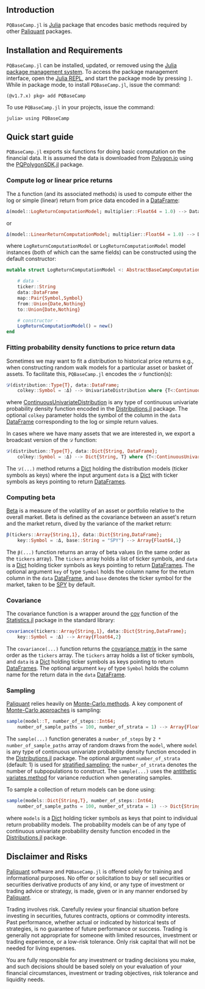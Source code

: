 ## Introduction
`PQBaseCamp.jl` is [Julia](https://julialang.org) package that encodes basic methods required
by other [Paliquant](https://www.paliquant.com) packages. 

## Installation and Requirements
`PQBaseCamp.jl` can be installed, updated, or removed using the [Julia package management system](https://docs.julialang.org/en/v1/stdlib/Pkg/). To access the package management interface, open the [Julia REPL](https://docs.julialang.org/en/v1/stdlib/REPL/), and start the package mode by pressing `]`.
While in package mode, to install `PQBaseCamp.jl`, issue the command:

    (@v1.7.x) pkg> add PQBaseCamp

To use `PQBaseCamp.jl` in your projects, issue the command:

    julia> using PQBaseCamp

## Quick start guide
`PQBaseCamp.jl` exports six functions for doing basic computation on the financial data. It is assumed
the data is downloaded from [Polygon.io](https://polygon.io) using the [PQPolygonSDK.jl](https://github.com/Paliquant/PQPolygonSDK.jl) package. 

### Compute log or linear price returns
The `Δ` function (and its associated methods) is used to compute either the log or simple (linear) return from price data encoded in a [DataFrame](https://dataframes.juliadata.org/stable/):


```julia
Δ(model::LogReturnComputationModel; multiplier::Float64 = 1.0) --> DataFrame
```

or

```julia
Δ(model::LinearReturnComputationModel; multiplier::Float64 = 1.0) --> DataFrame
```

where `LogReturnComputationModel` or `LogReturnComputationModel` model instances (both of which can the same fields) can be constructed using the default constructor:

```julia
mutable struct LogReturnComputationModel <: AbstractBaseCampComputation

    # data -
    ticker::String
    data::DataFrame
    map::Pair{Symbol,Symbol}
    from::Union{Date,Nothing}
    to::Union{Date,Nothing}

    # constructor -
    LogReturnComputationModel() = new()
end
```

### Fitting probability density functions to price return data
Sometimes we may want to fit a distribution to historical price returns e.g., when constructing random
walk models for a particular asset or basket of assets. To facilitate this, `PQBaseCamp.jl`  encodes the
`𝒟` function(s):

```julia
𝒟(distribution::Type{T}, data::DataFrame; 
    colkey::Symbol = :Δ) --> UnivariateDistribution where {T<:ContinuousUnivariateDistribution}
```

where [ContinuousUnivariateDistribution](https://juliastats.org/Distributions.jl/stable/univariate/#Continuous-Distributions) is any type of continuous univariate probability density function
encoded in the [Distributions.jl](https://github.com/JuliaStats/Distributions.jl) package.
The optional `colkey` parameter holds the symbol of the column in the `data` [DataFrame](https://dataframes.juliadata.org/stable/) corresponding to the log or simple return values.

In cases where we have many assets that we are interested in, we export a broadcast version of the 
`𝒟` function:

```julia
𝒟(distribution::Type{T}, data::Dict{String, DataFrame}; 
    colkey::Symbol = :Δ) --> Dict{String, T} where {T<:ContinuousUnivariateDistribution}
```

The `𝒟(...)` method returns a [Dict](https://docs.julialang.org/en/v1/base/collections/#Dictionaries) holding the distribution models (ticker symbols as keys) where the input argument 
`data` is a [Dict](https://docs.julialang.org/en/v1/base/collections/#Dictionaries) with 
ticker symbols as keys pointing to return [DataFrames](https://dataframes.juliadata.org/stable/). 

### Computing beta
[Beta](https://www.investopedia.com/ask/answers/070615/what-formula-calculating-beta.asp) is a measure of the volatility of an asset or portfolio relative to the overall market. Beta is defined as the covariance between an asset's return and the market return, dived by the variance of the market return:

```julia
β(tickers::Array{String,1}, data::Dict{String,DataFrame};
    key::Symbol = :Δ, base::String = "SPY") --> Array{Float64,1}
```

The `β(...)` function returns an array
of beta values (in the same order as the `tickers` array). The `tickers` array holds a list of ticker symbols, and `data` is a [Dict](https://docs.julialang.org/en/v1/base/collections/#Dictionaries) holding ticker symbols as keys pointing to return [DataFrames](https://dataframes.juliadata.org/stable/). The optional argument `key` of type `Symbol` holds the column name for the return column in the `data` 
[DataFrame](https://dataframes.juliadata.org/stable/), and `base` denotes the ticker symbol for
the market, taken to be [SPY](https://www.google.com/finance/quote/SPY:NYSEARCA?sa=X&ved=2ahUKEwj04c6Oiuv1AhVPmeAKHW-wBG4Q3ecFegQIERAU) by default.

### Covariance
The covariance function is a wrapper around the [cov](https://docs.julialang.org/en/v1/stdlib/Statistics/#Statistics.cov) function of the [Statistics.jl](https://github.com/JuliaLang/Statistics.jl) package in the standard library:

```julia
covariance(tickers::Array{String,1}, data::Dict{String,DataFrame}; 
    key::Symbol = :Δ) --> Array{Float64,2}
```

The `covariance(...)` function returns the [covariance matrix](https://en.wikipedia.org/wiki/Covariance_matrix)
in the same order as the `tickers` array. The `tickers` array holds a list of ticker symbols, and `data` is a [Dict](https://docs.julialang.org/en/v1/base/collections/#Dictionaries) holding ticker symbols as keys pointing to return [DataFrames](https://dataframes.juliadata.org/stable/). The optional argument `key` of type `Symbol` holds the column name for the return data in the `data` 
[DataFrame](https://dataframes.juliadata.org/stable/).

### Sampling
[Paliquant](https://www.paliquant.com) relies heavily on [Monte-Carlo methods](https://en.wikipedia.org/wiki/Monte_Carlo_method). A key component of [Monte-Carlo approaches](https://en.wikipedia.org/wiki/Monte_Carlo_method)
is sampling:

```julia
sample(model::T, number_of_steps::Int64;
    number_of_sample_paths = 100, number_of_strata = 1) --> Array{Float64,2} where {T<:ContinuousUnivariateDistribution}
```

The `sample(...)` function generates a `number_of_steps` by `2 * number_of_sample_paths` array of random draws from the `model`, where `model` is any type of continuous univariate probability density function
encoded in the [Distributions.jl](https://github.com/JuliaStats/Distributions.jl) package. 
The optional argument `number_of_strata` (default: 1) is used for [stratified sampling](https://en.wikipedia.org/wiki/Stratified_sampling); the `number_of_strata` denotes the number of subpopulations to construct. 
The `sample(...)` uses the [antithetic variates method](https://en.wikipedia.org/wiki/Antithetic_variates) for variance reduction when generating samples.

To sample a collection of return models can be done using:

```julia
sample(models::Dict{String,T}, number_of_steps::Int64; 
    number_of_sample_paths = 100, number_of_strata = 1) --> Dict{String,Array{Float64,2}} where {T<:ContinuousUnivariateDistribution} 
```

where `models` is a [Dict](https://docs.julialang.org/en/v1/base/collections/#Dictionaries) holding ticker symbols as keys that point to individual return probability models. The probability models 
can be of any type of continuous univariate probability density function
encoded in the [Distributions.jl](https://github.com/JuliaStats/Distributions.jl) package.

## Disclaimer and Risks
[Paliquant](https://www.paliquant.com) software and `PQBaseCamp.jl` is offered solely for training and  informational purposes. No offer or solicitation to buy or sell securities or securities derivative products of any kind, or any type of investment or trading advice or strategy,  is made, given or in any manner endorsed by [Paliquant](https://www.paliquant.com). 

Trading involves risk. Carefully review your financial situation before investing in securities, futures contracts, options or commodity interests. Past performance, whether actual or indicated by historical tests of strategies, is no guarantee of future performance or success. Trading is generally not appropriate for someone with limited resources, investment or trading experience, or a low-risk tolerance.  Only risk capital that will not be needed for living expenses.

You are fully responsible for any investment or trading decisions you make, and such decisions should be based solely on your evaluation of your financial circumstances, investment or trading objectives, risk tolerance and liquidity needs. 
